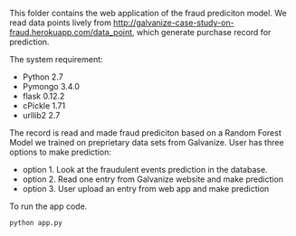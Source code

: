 This folder contains the web application of the fraud prediciton model. We read data points lively from http://galvanize-case-study-on-fraud.herokuapp.com/data_point, which generate purchase record for prediction. 

The system requirement:
+ Python 2.7
+ Pymongo 3.4.0
+ flask 0.12.2
+ cPickle 1.71
+ urllib2 2.7


The record is read and made fraud prediciton based on a Random Forest Model we trained on preprietary data sets from Galvanize. User has three options to make prediction: 
+ option 1. Look at the fraudulent events prediction in the database. 
+ option 2. Read one entry from Galvanize website and make prediction
+ option 3. User upload an entry from web app and make prediction


To run the app code. 
```
python app.py 
```
